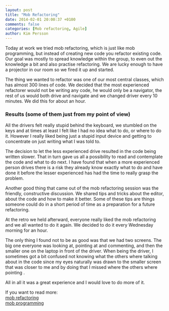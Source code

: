 ```yaml
---
layout: post
title: "Mob Refactoring"
date: 2014-02-01 20:00:37 +0100
comments: false
categories: [Mob refactoring, Agile]
author: Kim Persson
---
```


Today at work we tried mob refactoring, which is just like mob programming, but instead of creating new code you refactor existing code. Our goal was mostly to spread knowledge within the group, to even out the knowledge a bit and also practise refactoring. We are lucky enough to have a projector in our room so we fired it up and started.

The thing we wanted to refactor was one of our most central classes, which has almost 300 lines of code. We decided that the most experienced refactorer would not be writing any code, he would only be a navigator, the rest of us would both drive and navigate and we changed driver every 10 minutes. We did this for about an hour.

### Results (some of them just from my point of view)
All the drivers felt really stupid behind the keyboard, we stumbled on the keys and at times at least I felt like I had no idea what to do, or where to do it. However I really liked being just a stupid input device and getting to concentrate on just writing what I was told to. 

The decision to let the less experienced drive resulted in the code being written slower. That in turn gave us all a possibility to read and contemplate the code and what to do next. I have found that when a more experienced person drives there is a risk they already know exactly what to do and have done it before the lesser experienced has had the time to really grasp the problem.

Another good thing that came out of the mob refactoring session was the friendly, constructive discussion. We shared tips and tricks about the editor, about the code and how to make it better. Some of these tips are things someone could do in a short period of time as a preparation for a future refactoring.

At the retro we held afterward, everyone really liked the mob refactoring and we all wanted to do it again. We decided to do it every Wednesday morning for an hour. 

The only thing I found not to be as good was that we had two screens. The big one everyone was looking at, pointing at and commenting, and then the smaller one on the laptop in front of the driver. When being the driver, I sometimes got a bit confused not knowing what the others where talking about in the code since my eyes naturally was drawn to the smaller screen that was closer to me and by doing that I missed where the others where pointing . 

All in all it was a great experience and I would love to do more of it.

If you want to read more:   
[mob refactoring](http://blog.codeclimate.com/blog/2014/01/30/mob-refactoring/)  
[mob programming](http://mobprogramming.org/)


